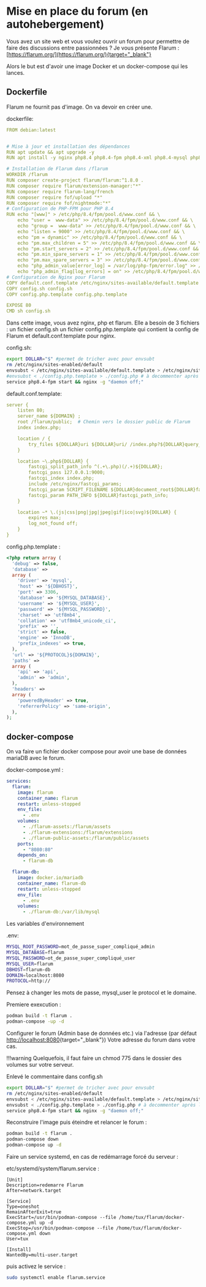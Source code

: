 # Mise en place du forum (en autohebergement)

Vous avez un site web et vous voulez ouvrir un forum pour permettre de faire des discussions entre passionnées ?
Je vous présente Flarum : [https://flarum.org/](https://flarum.org/){target="_blank"}

Alors le but est d'avoir une image Docker et un docker-compose qui les lances.

## Dockerfile

Flarum ne fournit pas d'image. On va devoir en créer une.

dockerfile:

```yaml
FROM debian:latest


# Mise à jour et installation des dépendances
RUN apt update && apt upgrade -y
RUN apt install -y nginx php8.4 php8.4-fpm php8.4-xml php8.4-mysql php8.4-gd composer curl openssl zip gettext-base

# Installation de Flarum dans /flarum
WORKDIR /flarum
RUN composer create-project flarum/flarum:^1.8.0 .
RUN composer require flarum/extension-manager:"*"
RUN composer require flarum-lang/french
RUN composer require fof/upload "*"
RUN composer require fof/nightmode:"*"
# Configuration de PHP-FPM pour PHP 8.4
RUN echo "[www]" > /etc/php/8.4/fpm/pool.d/www.conf && \
    echo "user =  www-data" >> /etc/php/8.4/fpm/pool.d/www.conf && \
    echo "group =  www-data" >> /etc/php/8.4/fpm/pool.d/www.conf && \
    echo "listen = 9000" >> /etc/php/8.4/fpm/pool.d/www.conf && \
    echo "pm = dynamic" >> /etc/php/8.4/fpm/pool.d/www.conf && \
    echo "pm.max_children = 5" >> /etc/php/8.4/fpm/pool.d/www.conf && \
    echo "pm.start_servers = 2" >> /etc/php/8.4/fpm/pool.d/www.conf && \
    echo "pm.min_spare_servers = 1" >> /etc/php/8.4/fpm/pool.d/www.conf && \
    echo "pm.max_spare_servers = 3" >> /etc/php/8.4/fpm/pool.d/www.conf && \
    echo "php_admin_value[error_log] = /var/log/php-fpm/error.log" >> /etc/php/8.4/fpm/pool.d/www.conf && \
    echo "php_admin_flag[log_errors] = on" >> /etc/php/8.4/fpm/pool.d/www.conf
# Configuration de Nginx pour Flarum
COPY default.conf.template /etc/nginx/sites-available/default.template
COPY config.sh config.sh
COPY config.php.template config.php.template

EXPOSE 80
CMD sh config.sh
```

Dans cette image, vous avez nginx, php et flarum. Elle a besoin de 3 fichiers : un fichier config.sh un fichier config.php.template qui contient la config de Flarum et default.conf.template pour nginx.

config.sh:

```bash
export DOLLAR="$" #permet de tricher avec pour envsubt
rm /etc/nginx/sites-enabled/default
envsubst < /etc/nginx/sites-available/default.template > /etc/nginx/sites-enabled/default.conf
#envsubst < ./config.php.template > ./config.php # à decommenter après la config
service php8.4-fpm start && nginx -g "daemon off;"
```

default.conf.template:

```yaml
server {
    listen 80;
    server_name ${DOMAIN} ;
    root /flarum/public;  # Chemin vers le dossier public de Flarum
    index index.php;

    location / {
        try_files ${DOLLAR}uri ${DOLLAR}uri/ /index.php?${DOLLAR}query_string;
    }

    location ~\.php${DOLLAR} {
        fastcgi_split_path_info ^(.+\.php)(/.+)${DOLLAR};
        fastcgi_pass 127.0.0.1:9000;
        fastcgi_index index.php;
        include /etc/nginx/fastcgi_params;
        fastcgi_param SCRIPT_FILENAME ${DOLLAR}document_root${DOLLAR}fastcgi_script_name;
        fastcgi_param PATH_INFO ${DOLLAR}fastcgi_path_info;
    }

    location ~* \.(js|css|png|jpg|jpeg|gif|ico|svg)${DOLLAR} {
        expires max;
        log_not_found off;
    }
}
```

config.php.template :

```php
<?php return array (
  'debug' => false,
  'database' => 
  array (
    'driver' => 'mysql',
    'host' => '${DBHOST}',
    'port' => 3306,
    'database' => '${MYSQL_DATABASE}',
    'username' => '${MYSQL_USER}',
    'password' => '${MYSQL_PASSWORD}',
    'charset' => 'utf8mb4',
    'collation' => 'utf8mb4_unicode_ci',
    'prefix' => '',
    'strict' => false,
    'engine' => 'InnoDB',
    'prefix_indexes' => true,
  ),
  'url' => '${PROTOCOL}${DOMAIN}',
  'paths' => 
  array (
    'api' => 'api',
    'admin' => 'admin',
  ),
  'headers' => 
  array (
    'poweredByHeader' => true,
    'referrerPolicy' => 'same-origin',
  ),
);
```

## docker-compose

On va faire un fichier docker compose pour avoir une base de données mariaDB avec le forum.

docker-compose.yml :

```yaml
services:
  flarum:
    image: flarum
    container_name: flarum
    restart: unless-stopped
    env_file:
      - .env
    volumes:
      - ./flarum-assets:/flarum/assets
      - ./flarum-extensions:/flarum/extensions
      - ./flarum-public-assets:/flarum/public/assets
    ports:
      - "8080:80"
    depends_on:
      - flarum-db

  flarum-db:
    image: docker.io/mariadb
    container_name: flarum-db
    restart: unless-stopped
    env_file:
      - .env
    volumes:
      - ./flarum-db:/var/lib/mysql
```

Les variables d'environnement

.env:

```bash
MYSQL_ROOT_PASSWORD=mot_de_passe_super_compliqué_admin
MYSQL_DATABASE=flarum
MYSQL_PASSWORD=ot_de_passe_super_compliqué_user
MYSQL_USER=flarum
DBHOST=flarum-db
DOMAIN=localhost:8080
PROTOCOL=http://
```

Pensez à changer les mots de passe, mysql_user le protocol et le domaine.

Premiere exexcution :

```bash
podman build -t flarum .
podman-compose -up -d
```

Configurer le forum (Admin base de données etc.) via l'adresse (par défaut [http://localhost:8080](http://localhost:8080){target="_blank"})
Votre adresse du forum dans votre cas.

!!!warning
        Quelquefois, il faut faire un chmod 775 dans le dossier des volumes sur votre serveur.

Enlevé le commentaire dans config.sh

```bash
export DOLLAR="$" #permet de tricher avec pour envsubt
rm /etc/nginx/sites-enabled/default
envsubst < /etc/nginx/sites-available/default.template > /etc/nginx/sites-enabled/default.conf
envsubst < ./config.php.template > ./config.php # à decommenter après la config
service php8.4-fpm start && nginx -g "daemon off;"
```

Reconstruire l'image puis éteindre et relancer le forum :

```zsh
podman build -t flarum .
podman-compose down
podman-compose up -d
```

Faire un service systemd, en cas de redémarrage forcé du serveur :

etc/systemd/system/flarum.service :

```systemd
[Unit]
Description=redemarre Flarum
After=network.target

[Service]
Type=oneshot
RemainAfterExit=true
ExecStart=/usr/bin/podman-compose --file /home/tux/flarum/docker-compose.yml up -d
ExecStop=/usr/bin/podman-compose --file /home/tux/flarum/docker-compose.yml down
User=tux

[Install]
WantedBy=multi-user.target
```

puis activez le service :

```zsh
sudo systemctl enable flarum.service
```
